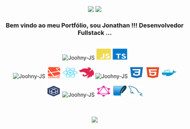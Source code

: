 <div align="center"  display="flex"><img src="https://camo.githubusercontent.com/045122cd0304b4744d392ead736058bf6feac7a31bd6732975d9e0d372c16574/68747470733a2f2f6769746875622d726561646d652d73746174732e76657263656c2e6170702f6170693f757365726e616d653d6a6f6f686e796672616e7a656e2673686f775f69636f6e733d74727565266126636f756e745f707269766174653d7472756526267468656d653d746f6b796f6e6967687426686964653d636f6e7472696273"/>
<img src="https://camo.githubusercontent.com/94de9efcf198e2c67cb14b3251d93a362facff2ec635aac89f6099c55dcd580f/68747470733a2f2f6769746875622d726561646d652d73746174732e76657263656c2e6170702f6170692f746f702d6c616e67732f3f757365726e616d653d6a6f6f686e796672616e7a656e2673686f775f69636f6e733d74727565266126636f756e745f707269766174653d7472756526267468656d653d746f6b796f6e69676874266c61796f75743d636f6d70616374"/> </div>

<h3 align="center" > Bem vindo ao meu Portfólio, sou Jonathan !!! Desenvolvedor Fullstack ... </h3>

<div align="center" style="display: inline_block"><br/>
  <img  alt="Joohny-JS" height="30" width="30" src="https://pngimg.com/uploads/php/php_PNG23.png">
  <img  alt="Joohny-JS" height="30" width="40" src="https://raw.githubusercontent.com/devicons/devicon/master/icons/javascript/javascript-plain.svg">
  <img  alt="Joohny-JS" height="30" width="40" src="https://raw.githubusercontent.com/devicons/devicon/master/icons/typescript/typescript-plain.svg">

<div align="center" style="display: inline_block"><br/>
  <img  alt="Joohny-JS" height="30" width="30" src="https://seeklogo.com/images/N/nodejs-logo-D26404F360-seeklogo.com.png">
  <img  alt="Joohny-JS" height="30" width="40" src="https://raw.githubusercontent.com/devicons/devicon/master/icons/laravel/laravel-plain-wordmark.svg">
  <img  alt="Joohny-JS" height="30" width="40" src="https://raw.githubusercontent.com/devicons/devicon/master/icons/react/react-original.svg">
  <img  alt="Joohny-JS" height="30" width="40" src="https://raw.githubusercontent.com/devicons/devicon/master/icons/nestjs/nestjs-plain.svg">
  <img  alt="Joohny-JS" height="30" width="30" src="https://files.raycast.com/4dnlt8m2mcb98bzc4zb8pggc4csi">
  <img  alt="Joohny-JS" height="30" width="40" src="https://raw.githubusercontent.com/devicons/devicon/master/icons/css3/css3-plain.svg">
  <img  alt="Joohny-JS" height="30" width="40" src="https://raw.githubusercontent.com/devicons/devicon/master/icons/html5/html5-plain.svg">
  <img  alt="Joohny-JS" height="30" width="40" src="https://raw.githubusercontent.com/devicons/devicon/master/icons/docker/docker-plain.svg">
</div>
<div align="center" style="display: inline_block"><br/>
  <img  alt="Joohny-JS" height="30" width="40" src="https://raw.githubusercontent.com/devicons/devicon/master/icons/sequelize/sequelize-plain.svg">
    <img  alt="Joohny-JS" height="30" width="40" src="https://www.svgrepo.com/show/374002/prisma.svg">
    <img  alt="Joohny-JS" height="30" width="40" src="https://raw.githubusercontent.com/devicons/devicon/master/icons/graphql/graphql-plain.svg">
    <img  alt="Joohny-JS" height="30" width="40" src="https://raw.githubusercontent.com/devicons/devicon/master/icons/sqlite/sqlite-original.svg">
    <img  alt="Joohny-JS" height="30" width="40" src="https://raw.githubusercontent.com/devicons/devicon/master/icons/mysql/mysql-plain.svg">
</div>
 <br/><br/>

  <div align="center" style="display: inline_block"><br/>
    <a href="https://br.linkedin.com/in/jonathan-franzen-fagundes-11247b1a2"  target="_blank" > <img src="https://img.shields.io/badge/LinkedIn-0077B5?style=for-the-badge&logo=linkedin&logoColor=white"> </a>
